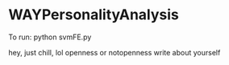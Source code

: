 # WAYPersonalityAnalysis
To run:
python svmFE.py

hey, just chill, lol 
openness or notopenness
write about yourself

